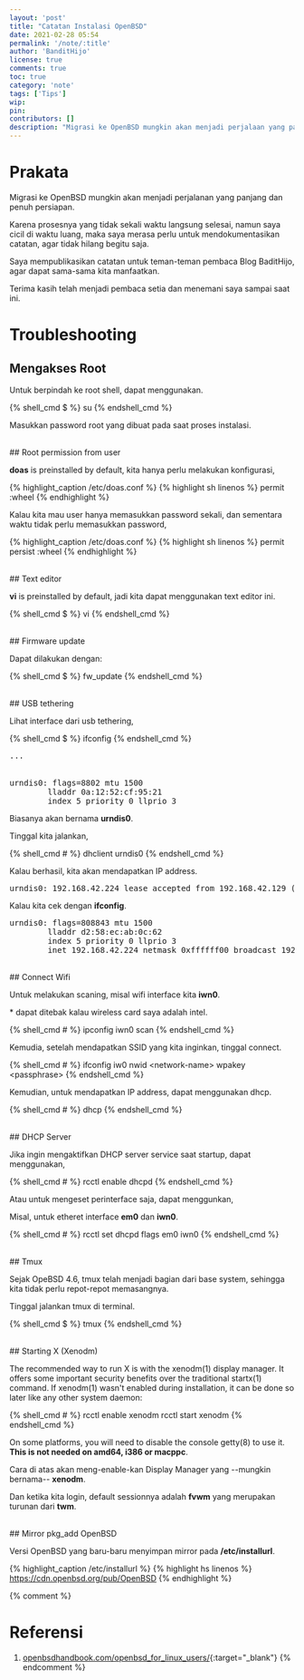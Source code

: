 ```yaml
---
layout: 'post'
title: "Catatan Instalasi OpenBSD"
date: 2021-02-28 05:54
permalink: '/note/:title'
author: 'BanditHijo'
license: true
comments: true
toc: true
category: 'note'
tags: ['Tips']
wip:
pin:
contributors: []
description: "Migrasi ke OpenBSD mungkin akan menjadi perjalaan yang panjang dan penuh persiapan. Karena proses pengerjaannya diwaktu luang dan tidak sekali waktu langsung selesai, saya merasa perlu untuk mendokumentasikan catatan, agar tidak lupa begitu saja."
---
```


# Prakata

Migrasi ke OpenBSD mungkin akan menjadi perjalanan yang panjang dan penuh persiapan.

Karena prosesnya yang tidak sekali waktu langsung selesai, namun saya cicil di waktu luang, maka saya merasa perlu untuk mendokumentasikan catatan, agar tidak hilang begitu saja.

Saya mempublikasikan catatan untuk teman-teman pembaca Blog BaditHijo, agar dapat sama-sama kita manfaatkan.

Terima kasih telah menjadi pembaca setia dan menemani saya sampai saat ini.


# Troubleshooting

## Mengakses Root

Untuk berpindah ke root shell, dapat menggunakan.

{% shell_cmd $ %}
su
{% endshell_cmd %}

Masukkan password root yang dibuat pada saat proses instalasi.

<br>
## Root permission from user

**doas** is preinstalled by default, kita hanya perlu melakukan konfigurasi,

{% highlight_caption /etc/doas.conf %}
{% highlight sh linenos %}
permit :wheel
{% endhighlight %}

Kalau kita mau user hanya memasukkan password sekali, dan sementara waktu tidak perlu memasukkan password,

{% highlight_caption /etc/doas.conf %}
{% highlight sh linenos %}
permit persist :wheel
{% endhighlight %}

<br>
## Text editor

**vi** is preinstalled by default, jadi kita dapat menggunakan text editor ini.

{% shell_cmd $ %}
vi
{% endshell_cmd %}

<br>
## Firmware update

Dapat dilakukan dengan:

{% shell_cmd $ %}
fw_update
{% endshell_cmd %}

<br>
## USB tethering

Lihat interface dari usb tethering,

{% shell_cmd $ %}
ifconfig
{% endshell_cmd %}

<pre>
...


urndis0: flags=8802<BROADCAST,SIMPLEX,MULTICAST> mtu 1500
        lladdr 0a:12:52:cf:95:21
        index 5 priority 0 llprio 3
</pre>

Biasanya akan bernama **urndis0**.

Tinggal kita jalankan,

{% shell_cmd # %}
dhclient urndis0
{% endshell_cmd %}

Kalau berhasil, kita akan mendapatkan IP address.

<pre>
urndis0: 192.168.42.224 lease accepted from 192.168.42.129 (6e:45:af:fc:be:9f)
</pre>

Kalau kita cek dengan **ifconfig**.

<pre>
urndis0: flags=808843<UP,BROADCAST,RUNNING,SIMPLEX,MULTICAST,AUTOCONF4> mtu 1500
        lladdr d2:58:ec:ab:0c:62
        index 5 priority 0 llprio 3
        inet 192.168.42.224 netmask 0xffffff00 broadcast 192.168.42.255
</pre>

<br>
## Connect Wifi

Untuk melakukan scaning, misal wifi interface kita **iwn0**.

\* dapat ditebak kalau wireless card saya adalah intel.

{% shell_cmd # %}
ipconfig iwn0 scan
{% endshell_cmd %}

Kemudia, setelah mendapatkan SSID yang kita inginkan, tinggal connect.

{% shell_cmd # %}
ifconfig iw0 nwid &lt;network-name> wpakey &lt;passphrase>
{% endshell_cmd %}

Kemudian, untuk mendapatkan IP address, dapat menggunakan dhcp.

{% shell_cmd # %}
dhcp
{% endshell_cmd %}

<br>
## DHCP Server

Jika ingin mengaktifkan DHCP server service saat startup, dapat menggunakan,

{% shell_cmd # %}
rcctl enable dhcpd
{% endshell_cmd %}

Atau untuk mengeset perinterface saja, dapat menggunkan,

Misal, untuk etheret interface **em0** dan **iwn0**.

{% shell_cmd # %}
rcctl set dhcpd flags em0 iwn0
{% endshell_cmd %}

<br>
## Tmux

Sejak OpeBSD 4.6, tmux telah menjadi bagian dari base system, sehingga kita tidak perlu repot-repot memasangnya.

Tinggal jalankan tmux di terminal.

{% shell_cmd $ %}
tmux
{% endshell_cmd %}

<br>
## Starting X (Xenodm)

The recommended way to run X is with the xenodm(1) display manager. It offers some important security benefits over the traditional startx(1) command.
If xenodm(1) wasn't enabled during installation, it can be done so later like any other system daemon:

{% shell_cmd # %}
rcctl enable xenodm
rcctl start xenodm
{% endshell_cmd %}

On some platforms, you will need to disable the console getty(8) to use it. **This is not needed on amd64, i386 or macppc**.

Cara di atas akan meng-enable-kan Display Manager yang --mungkin bernama-- **xenodm**.

Dan ketika kita login, default sessionnya adalah **fvwm** yang merupakan turunan dari **twm**.

<br>
## Mirror pkg_add OpenBSD

Versi OpenBSD yang baru-baru menyimpan mirror pada **/etc/installurl**.

{% highlight_caption /etc/installurl %}
{% highlight hs linenos %}
https://cdn.openbsd.org/pub/OpenBSD
{% endhighlight %}


{% comment %}
# Referensi

1. [openbsdhandbook.com/openbsd_for_linux_users/](https://www.openbsdhandbook.com/openbsd_for_linux_users/){:target="_blank"}
{% endcomment %}
